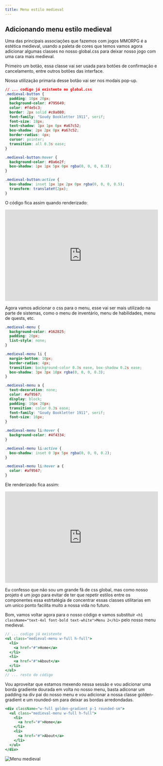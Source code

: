 ```yaml
---
title: Menu estilo medieval
---
```


## Adicionando menu estilo medieval

Uma das principais associações que fazemos com jogos MMORPG é a estética medieval, usando a paleta de cores que temos vamos agora adicionar algumas classes no nosso global.css para deixar nosso jogo com uma cara mais medieval.

Primeiro um botão, essa classe vai ser usada para botões de confirmação e cancelamento, entre outros botões das interface.

Nossa utilização primaria desse botão vai ser nos modais pop-up.

```css
// ... codigo já existente no global.css
.medieval-button {
  padding: 10px 20px;
  background-color: #795649;
  color: #f4e5c3;
  border: 2px solid #c0a080;
  font-family: "Goudy Bookletter 1911", serif;
  font-size: 18px;
  text-shadow: 1px 1px 0px #a67c52;
  box-shadow: 2px 2px 0px #a67c52;
  border-radius: 4px;
  cursor: pointer;
  transition: all 0.3s ease;
}

.medieval-button:hover {
  background-color: #8a6e2f;
  box-shadow: 1px 1px 5px 0px rgba(0, 0, 0, 0.3);
}

.medieval-button:active {
  box-shadow: inset 1px 1px 2px 0px rgba(0, 0, 0, 0.5);
  transform: translateY(2px);
}
```

O código fica assim quando renderizado:

<iframe height="300" style="width: 100%;" scrolling="no" title="Medieval Button" src="https://codepen.io/Gabriel-GMLYRA-Miranda/embed/jOJGorQ?default-tab=result" frameborder="no" loading="lazy" allowtransparency="true" allowfullscreen="true">
  See the Pen <a href="https://codepen.io/Gabriel-GMLYRA-Miranda/pen/jOJGorQ">
  Medieval Button</a> by Gabriel “GMLYRA” Miranda (<a href="https://codepen.io/Gabriel-GMLYRA-Miranda">@Gabriel-GMLYRA-Miranda</a>)
  on <a href="https://codepen.io">CodePen</a>.
</iframe>

Agora vamos adicionar o css para o menu, esse vai ser mais utilizado na parte de sistemas, como o menu de inventário, menu de habilidades, menu de quests, etc.

```css
.medieval-menu {
  background-color: #162825;
  padding: 20px;
  list-style: none;
}

.medieval-menu li {
  margin-bottom: 10px;
  border-radius: 4px;
  transition: background-color 0.3s ease, box-shadow 0.2s ease;
  box-shadow: 3px 3px 10px rgba(0, 0, 0, 0.3);
}

.medieval-menu a {
  text-decoration: none;
  color: #af9567;
  display: block;
  padding: 10px 20px;
  transition: color 0.3s ease;
  font-family: "Goudy Bookletter 1911", serif;
  font-size: 16px;
}

.medieval-menu li:hover {
  background-color: #4f4334;
}

.medieval-menu li:active {
  box-shadow: inset 0 3px 5px rgba(0, 0, 0, 0.2);
}

.medieval-menu li:hover a {
  color: #af9567;
}
```

Ele renderizado fica assim:

<iframe height="300" style="width: 100%;" scrolling="no" title="Medieval menu" src="https://codepen.io/Gabriel-GMLYRA-Miranda/embed/MWxEdpd?default-tab=result" frameborder="no" loading="lazy" allowtransparency="true" allowfullscreen="true">
  See the Pen <a href="https://codepen.io/Gabriel-GMLYRA-Miranda/pen/MWxEdpd">
  Medieval menu</a> by Gabriel “GMLYRA” Miranda (<a href="https://codepen.io/Gabriel-GMLYRA-Miranda">@Gabriel-GMLYRA-Miranda</a>)
  on <a href="https://codepen.io">CodePen</a>.
</iframe>

Eu confesso que não sou um grande fã de css global, mas como nosso projeto é um jogo para evitar de ter que repetir estilos entre os componentes essa estrtatégia de concentrar essas classes utilitarias em um unico ponto facilita muito a nossa vida no futuro.

Bom, vamos voltar agora para o nosso código e vamos substituir `<h1 className="text-4xl font-bold text-white">Menu 2</h1>` pelo nosso menu medieval.

```jsx
// ... codigo já existente
<ul class="medieval-menu w-full h-full">
  <li>
    <a href="#">Home</a>
  </li>
  <li>
    <a href="#">About</a>
  </li>
</ul>
// ... resto do código
```

Vou aproveitar que estamos mexendo nessa sessão e vou adicionar uma borda gradiente dourada em volta no nosso menu, basta adiconar um padding na div pai do nosso menu e vou adicionar a nossa classe golden-gradient e um rounded-sm para deixar as bordas arredondadas.

```jsx
<div className="w-full golden-gradient p-1 rounded-sm">
  <ul class="medieval-menu w-full h-full">
    <li>
      <a href="#">Home</a>
    </li>
    <li>
      <a href="#">About</a>
    </li>
  </ul>
</div>
```

![Menu medieval](https://menthor-content.s3.sa-east-1.amazonaws.com/07c388d4-8380-47a3-8ce0-a92a61fdd9ef)